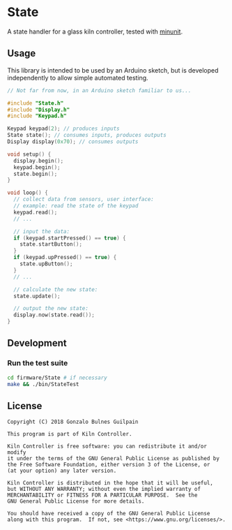 State
=====

A state handler for a glass kiln controller, tested with [minunit][minunit].

  [minunit]: http://www.jera.com/techinfo/jtns/jtn002.html

Usage
-----

This library is intended to be used by an Arduino sketch, but is developed independently to allow simple automated testing.

```c
// Not far from now, in an Arduino sketch familiar to us...

#include "State.h"
#include "Display.h"
#include "Keypad.h"

Keypad keypad(2); // produces inputs
State state(); // consumes inputs, produces outputs
Display display(0x70); // consumes outputs

void setup() {
  display.begin();
  keypad.begin();
  state.begin();
}

void loop() {
  // collect data from sensors, user interface:
  // example: read the state of the keypad
  keypad.read();
  // ...

  // input the data:
  if (keypad.startPressed() == true) {
    state.startButton();
  }
  if (keypad.upPressed() == true) {
    state.upButton();
  }
  // ...

  // calculate the new state:
  state.update();

  // output the new state:
  display.now(state.read());
}
```

Development
-----------

### Run the test suite

```bash
cd firmware/State # if necessary
make && ./bin/StateTest
```

License
-------

    Copyright (C) 2018 Gonzalo Bulnes Guilpain

    This program is part of Kiln Controller.

    Kiln Controller is free software: you can redistribute it and/or modify
    it under the terms of the GNU General Public License as published by
    the Free Software Foundation, either version 3 of the License, or
    (at your option) any later version.

    Kiln Controller is distributed in the hope that it will be useful,
    but WITHOUT ANY WARRANTY; without even the implied warranty of
    MERCHANTABILITY or FITNESS FOR A PARTICULAR PURPOSE.  See the
    GNU General Public License for more details.

    You should have received a copy of the GNU General Public License
    along with this program.  If not, see <https://www.gnu.org/licenses/>.
